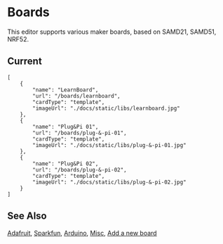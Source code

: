 # Boards

This editor supports various maker boards, based on SAMD21, SAMD51, NRF52.

## Current

```codecard
[
    {
        "name": "LearnBoard",
        "url": "/boards/learnboard",
        "cardType": "template",
        "imageUrl": "./docs/static/libs/learnboard.jpg"
    },
    {
        "name": "Plug&Pi 01",
        "url": "/boards/plug-&-pi-01",
        "cardType": "template",
        "imageUrl": "./docs/static/libs/plug-&-pi-01.jpg"
    },
    {
        "name": "Plug&Pi 02",
        "url": "/boards/plug-&-pi-02",
        "cardType": "template",
        "imageUrl": "./docs/static/libs/plug-&-pi-02.jpg"
    }
]
```

## See Also

[Adafruit](/boards/adafruit),
[Sparkfun](/boards/sparkfun),
[Arduino](/boards/arduino),
[Misc](/boards/misc),
[Add a new board](/boards/add-a-new-board)
